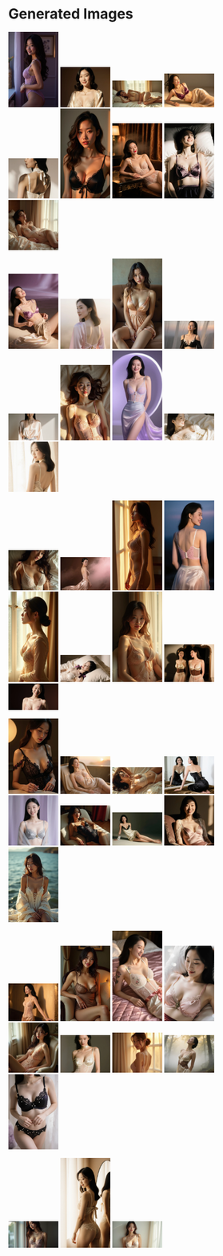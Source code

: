 # Generated Images



<img src="2025_10_16_01.webp" width="100"/> <img src="2025_10_16_02.webp" width="100"/> <img src="2025_10_16_03.webp" width="100"/> <img src="2025_10_16_04.webp" width="100"/> <img src="2025_10_16_05.webp" width="100"/> <img src="2025_10_16_06.webp" width="100"/> <img src="2025_10_16_07.webp" width="100"/> <img src="2025_10_16_08.webp" width="100"/> <img src="2025_10_16_09.webp" width="100"/>

<img src="2025_10_16_10.webp" width="100"/> <img src="2025_10_16_11.webp" width="100"/> <img src="2025_10_16_12.webp" width="100"/> <img src="2025_10_16_13.webp" width="100"/> <img src="2025_10_16_14.webp" width="100"/> <img src="2025_10_16_15.webp" width="100"/> <img src="2025_10_16_16.webp" width="100"/> <img src="2025_10_16_17.webp" width="100"/> <img src="2025_10_16_18.webp" width="100"/>

<img src="2025_10_16_19.webp" width="100"/> <img src="2025_10_16_20.webp" width="100"/> <img src="2025_10_16_21.webp" width="100"/> <img src="2025_10_16_22.webp" width="100"/> <img src="2025_10_16_23.webp" width="100"/> <img src="2025_10_16_24.webp" width="100"/> <img src="2025_10_16_25.webp" width="100"/> <img src="2025_10_16_26.webp" width="100"/> <img src="2025_10_16_27.webp" width="100"/>

<img src="2025_10_16_28.webp" width="100"/> <img src="2025_10_16_29.webp" width="100"/> <img src="2025_10_16_30.webp" width="100"/> <img src="2025_10_16_31.webp" width="100"/> <img src="2025_10_16_32.webp" width="100"/> <img src="2025_10_16_33.webp" width="100"/> <img src="2025_10_16_34.webp" width="100"/> <img src="2025_10_16_35.webp" width="100"/> <img src="2025_10_16_36.webp" width="100"/>

<img src="2025_10_16_37.webp" width="100"/> <img src="2025_10_16_38.webp" width="100"/> <img src="2025_10_16_39.webp" width="100"/> <img src="2025_10_16_40.webp" width="100"/> <img src="2025_10_16_41.webp" width="100"/> <img src="2025_10_16_42.webp" width="100"/> <img src="2025_10_16_43.webp" width="100"/> <img src="2025_10_16_44.webp" width="100"/> <img src="2025_10_16_45.webp" width="100"/>

<img src="2025_10_16_46.webp" width="100"/> <img src="2025_10_16_47.webp" width="100"/> <img src="2025_10_16_48.webp" width="100"/>